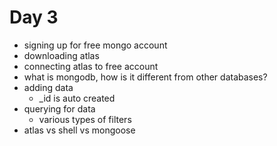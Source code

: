 # Day 3

- signing up for free mongo account
- downloading atlas
- connecting atlas to free account
- what is mongodb, how is it different from other databases?
- adding data
  - \_id is auto created
- querying for data
  - various types of filters
- atlas vs shell vs mongoose

